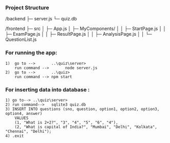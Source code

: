 ### Project Structure
/backend
├─ server.js
└─ quiz.db

/frontend
├─ src
│ ├─ App.js
│ ├─ MyComponents/
│ │ ├─ StartPage.js
│ │ ├─ ExamPage.js
│ │ ├─ ResultPage.js
│ │ ├─ AnalysisPage.js
│ │ └─ QuestionList.js

### For running the app:
	1)  go to -->       ..\quiz\server>   
	    run command -->       node server.js
	2)  go to -->		..\quiz>
	    run command -->	npm start

### For inserting data into database :
	1) go to-->	..\quiz\server>
	2) run command-->	sqlite3 quiz.db
	3) INSERT INTO questions (sno, question, option1, option2, option3, option4, answer)
		VALUES 
		(1, "What is 2+2?", "3", "4", "5", "6", "4"),
		(2, "What is capital of India?", "Mumbai", "Delhi", "Kolkata", "Chennai", "Delhi");
	4) .exit
